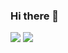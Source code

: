 ### Hi there 👋

<img src="https://capsule-render.vercel.app/api?type=waving&color=BDBDC8&height=150&section=header&text=kexin&fontSize=20" />
<img src="https://capsule-render.vercel.app/api?type=waving&color=BDBDC8&height=150&section=footer" />

<!--
**cocoheart0128/cocoheart0128** is a ✨ _special_ ✨ repository because its `README.md` (this file) appears on your GitHub profile.

Here are some ideas to get you started:

- 🔭 I’m currently working on ...
- 🌱 I’m currently learning ...
- 👯 I’m looking to collaborate on ...
- 🤔 I’m looking for help with ...
- 💬 Ask me about ...
- 📫 How to reach me: ...
- 😄 Pronouns: ...
- ⚡ Fun fact: ...
-->
